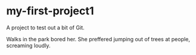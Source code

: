 # my-first-project1
A project to test out a bit of Git.

Walks in the park bored her. She preffered jumping out of trees at people, screaming loudly. 
